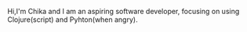 Hi,I'm Chika and I am an aspiring software developer, focusing on using Clojure(script) and Pyhton(when angry).

